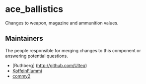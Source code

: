 ace_ballistics
==============

Changes to weapon, magazine and ammunition values.

## Maintainers

The people responsible for merging changes to this component or answering potential questions.

- [Ruthberg] (http://github.com/Ulteq)
- [KoffeinFlummi](https://github.com/KoffeinFlummi)
- [commy2](https://github.com/commy2)
